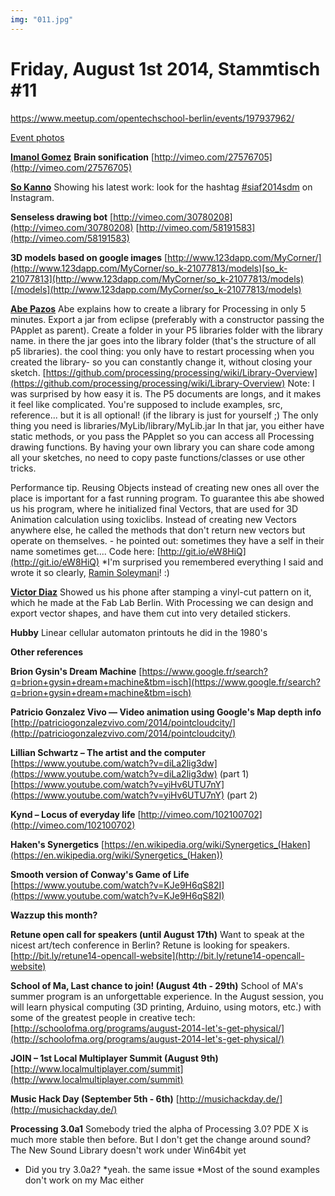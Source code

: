 ```yaml
---
img: "011.jpg"
---
```


# **Friday, August 1st 2014, Stammtisch #11**

https://www.meetup.com/opentechschool-berlin/events/197937962/

[Event photos](http://www.meetup.com/opentechschool-berlin/photos/23571372/) 

[**Imanol Gomez**](http://imanolgomez.net/)
**Brain sonification**
[http://vimeo.com/27576705](http://vimeo.com/27576705)

[**So Kanno**](https://twitter.com/soooo)
Showing his latest work: look for the hashtag [#siaf2014sdm](https://hackpad.com/ep/search/?q=%23siaf2014sdm&via=p1csc13bizf) on Instagram.

**Senseless drawing bot**
[http://vimeo.com/30780208](http://vimeo.com/30780208)
[http://vimeo.com/58191583](http://vimeo.com/58191583)

**3D models based on google images**
[http://www.123dapp.com/MyCorner/](http://www.123dapp.com/MyCorner/so_k-21077813/models)[so_k-21077813](http://www.123dapp.com/MyCorner/so_k-21077813/models)[/models](http://www.123dapp.com/MyCorner/so_k-21077813/models)

[**Abe Pazos**](http://hamoid.tumblr.com/)
Abe explains how to create a library for Processing in only 5 minutes. Export a jar from eclipse (preferably with a constructor passing the PApplet as parent). Create a folder in your P5 libraries folder with the library name. in there the jar goes into the library folder (that's the structure of all p5 libraries). the cool thing: you only have to restart processing when you created the library- so you can constantly change it, without closing your sketch. 
[https://github.com/processing/processing/wiki/Library-Overview](https://github.com/processing/processing/wiki/Library-Overview)
Note: I was surprised by how easy it is. The P5 documents are longs, and it makes it feel like complicated. You're supposed to include examples, src, reference... but it is all optional! (if the library is just for yourself ;) The only thing you need is libraries/MyLib/library/MyLib.jar In that jar, you either have static methods, or you pass the PApplet so you can access all Processing drawing functions. By having your own library you can share code among all your sketches, no need to copy paste functions/classes or use other tricks.

Performance tip. Reusing Objects instead of creating new ones all over the place is important for a fast running program. To guarantee this abe showed us his program, where he initialized final Vectors, that are used for 3D Animation calculation using toxiclibs. Instead of creating new Vectors anywhere else, he called the methods that don't return new vectors but operate on themselves. - he pointed out: sometimes they have a self in their name sometimes get.... 
Code here: [http://git.io/eW8HiQ](http://git.io/eW8HiQ)
*I'm surprised you remembered everything I said and wrote it so clearly, [Ramin Soleymani](https://hackpad.com/ep/profile/Cmx8LvOMUNg)! :)

[**Victor Diaz**](http://victordiazbarrales.com/) 
Showed us his phone after stamping a vinyl-cut pattern on it, which he made at the Fab Lab Berlin. With Processing we can design and export vector shapes, and have them cut into very detailed stickers.

**Hubby**
Linear cellular automaton printouts he did in the 1980's

**Other references**

**Brion Gysin's Dream Machine**
[https://www.google.fr/search?q=brion+gysin+dream+machine&tbm=isch](https://www.google.fr/search?q=brion+gysin+dream+machine&tbm=isch)

**Patricio Gonzalez Vivo — Video animation using Google's Map depth info**
 [http://patriciogonzalezvivo.com/2014/pointcloudcity/](http://patriciogonzalezvivo.com/2014/pointcloudcity/)
 
**Lillian Schwartz – The artist and the computer**
[https://www.youtube.com/watch?v=diLa2lig3dw](https://www.youtube.com/watch?v=diLa2lig3dw) (part 1)
[https://www.youtube.com/watch?v=yiHv6UTU7nY](https://www.youtube.com/watch?v=yiHv6UTU7nY) (part 2)

**Kynd – Locus of everyday life**
[http://vimeo.com/102100702](http://vimeo.com/102100702)

**Haken's Synergetics**
[https://en.wikipedia.org/wiki/Synergetics_(Haken](https://en.wikipedia.org/wiki/Synergetics_(Haken))

**Smooth version of Conway's Game of Life**
[https://www.youtube.com/watch?v=KJe9H6qS82I](https://www.youtube.com/watch?v=KJe9H6qS82I)

**Wazzup this month?**
 
**Retune open call for speakers (until August 17th)**
Want to speak at the nicest art/tech conference in Berlin? Retune is looking for speakers.
[http://bit.ly/retune14-opencall-website](http://bit.ly/retune14-opencall-website)
 
**School of Ma, Last chance to join! (August 4th - 29th)**
School of MA's summer program is an unforgettable experience. In the August session, you will learn physical computing (3D printing, Arduino, using motors, etc.) with some of the greatest people in creative tech: [http://schoolofma.org/programs/august-2014-let's-get-physical/](http://schoolofma.org/programs/august-2014-let's-get-physical/)
 
**JOIN – 1st Local Multiplayer Summit (August 9th)**
[http://www.localmultiplayer.com/summit](http://www.localmultiplayer.com/summit)
 
**Music Hack Day (September 5th - 6th)**
[http://musichackday.de/](http://musichackday.de/)
 
**Processing 3.0a1**
 Somebody tried the alpha of Processing 3.0?
 PDE X is much more stable then before. 
 But I don't get the change around sound? The New Sound Library doesn't work under Win64bit yet
* Did you try 3.0a2?
*yeah. the same issue
*Most of the sound examples don't work on my Mac either


